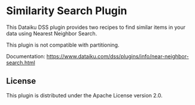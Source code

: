 # Similarity Search Plugin

This Dataiku DSS plugin provides two recipes to find similar items in your data using Nearest Neighbor Search.

This plugin is not compatible with partitioning.

Documentation: https://www.dataiku.com/dss/plugins/info/near-neighbor-search.html

## License

This plugin is distributed under the Apache License version 2.0.
